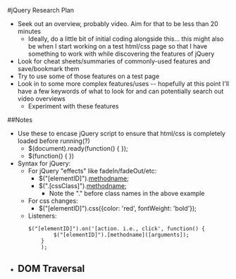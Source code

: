 #jQuery Research Plan
* Seek out an overview, probably video. Aim for that to be less than 20 minutes
    - Ideally, do a little bit of initial coding alongside this... this might also be when I start working on a test html/css page so that I have something to work with while discovering the features of jQuery
* Look for cheat sheets/summaries of commonly-used features and save/bookmark them
* Try to use some of those features on a test page
* Look in to some more complex features/uses -- hopefully at this point I'll have a few keywords of what to look for and can potentially search out video overviews
    - Experiment with these features


##Notes
* Use these to encase jQuery script to ensure that html/css is completely loaded before running(?)
    - $(document).ready(function() {        });
    - $(function() {    })
* Syntax for jQuery:
    - For jQuery "effects" like fadeIn/fadeOut/etc:
        + $("[elementID]").[methodname]([arguments]);
        + $(".[cssClass]").[methodname]([arguments]);
            * Note the "." before class names in the above example
    - For css changes:
        + $("[elementID]").css({color: 'red', fontWeight: 'bold'});
    - Listeners:
        ```
        $("[elementID]").on('[action. i.e., click', function() {
                $("[elementID]").[methodname]([arguments]);
            }
            );
        ```
* DOM Traversal
    - 
